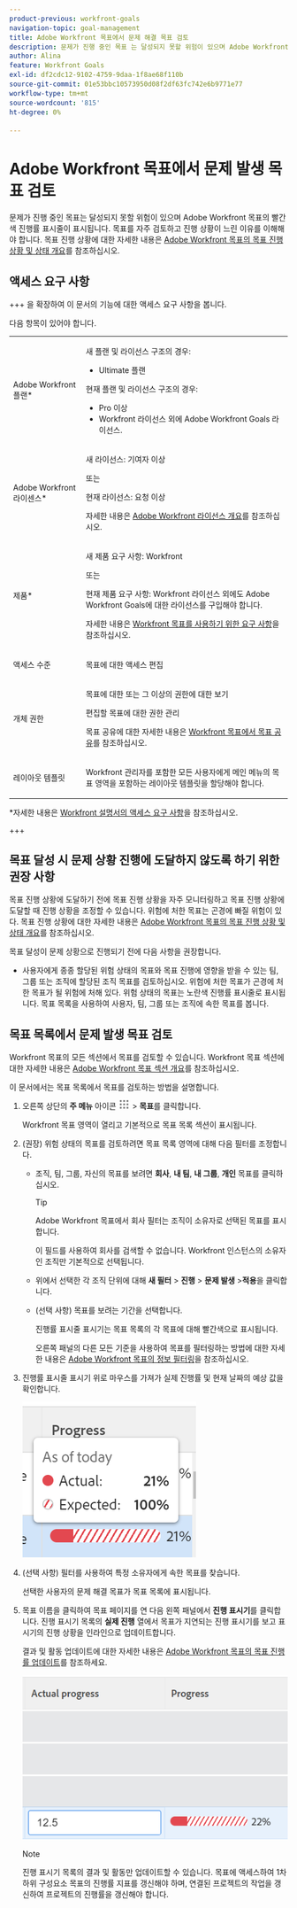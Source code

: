 ```yaml
---
product-previous: workfront-goals
navigation-topic: goal-management
title: Adobe Workfront 목표에서 문제 해결 목표 검토
description: 문제가 진행 중인 목표 는 달성되지 못할 위험이 있으며 Adobe Workfront 목표의 빨간색 진행률 표시줄에 표시됩니다. 목표를 자주 검토하고 진행 상황이 느린 이유를 이해해야 합니다.
author: Alina
feature: Workfront Goals
exl-id: df2cdc12-9102-4759-9daa-1f8ae68f110b
source-git-commit: 01e53bbc10573950d08f2df63fc742e6b9771e77
workflow-type: tm+mt
source-wordcount: '815'
ht-degree: 0%

---
```


# Adobe Workfront 목표에서 문제 발생 목표 검토

<!--Audited: 4/2025-->

<!--
<p>(NOTE: the status of goals in "red" used to be called At Risk. Now, it is "in trouble") </p>
-->

문제가 진행 중인 목표는 달성되지 못할 위험이 있으며 Adobe Workfront 목표의 빨간색 진행률 표시줄이 표시됩니다. 목표를 자주 검토하고 진행 상황이 느린 이유를 이해해야 합니다. 목표 진행 상황에 대한 자세한 내용은 [Adobe Workfront 목표의 목표 진행 상황 및 상태 개요](../../workfront-goals/goal-management/calculate-goal-progress.md)를 참조하십시오.

## 액세스 요구 사항

+++ 을 확장하여 이 문서의 기능에 대한 액세스 요구 사항을 봅니다.

다음 항목이 있어야 합니다.

<table style="table-layout:auto">
<col>
</col>
<col>
</col>
<tbody>
 <tr> 
   <td role="rowheader">Adobe Workfront 플랜*</td> 
   <td> 
   <p>새 플랜 및 라이선스 구조의 경우:
  <ul><li>Ultimate 플랜 </li></ul>
   </p>
<p>현재 플랜 및 라이선스 구조의 경우: 
<ul><li> Pro 이상 </li>
  <li>Workfront 라이선스 외에 Adobe Workfront Goals 라이선스.</li></ul></p>
   </td> 
  </tr>
 <tr>
 <td role="rowheader">Adobe Workfront 라이센스*</td>
 <td>
 <p>새 라이선스: 기여자 이상</p>
 또는
 <p>현재 라이선스: 요청 이상</p> <p>자세한 내용은 <a href="../../administration-and-setup/add-users/access-levels-and-object-permissions/wf-licenses.md" class="MCXref xref">Adobe Workfront 라이선스 개요</a>를 참조하십시오.</p> </td>
 </tr>
 <tr>
 <td role="rowheader">제품*</td>
 <td>
  <p> 새 제품 요구 사항: Workfront</p>
  또는
  <p>현재 제품 요구 사항: Workfront 라이선스 외에도 Adobe Workfront Goals에 대한 라이선스를 구입해야 합니다. </p> <p>자세한 내용은 <a href="../../workfront-goals/goal-management/access-needed-for-wf-goals.md" class="MCXref xref">Workfront 목표를 사용하기 위한 요구 사항</a>을 참조하십시오. </p> </td>
 </tr>
 <tr>
 <td role="rowheader">액세스 수준</td>
 <td> <p>목표에 대한 액세스 편집</p></td>
 </tr>
 <tr data-mc-conditions="">
 <td role="rowheader">개체 권한</td>
 <td>
  <div>
  <p>목표에 대한 또는 그 이상의 권한에 대한 보기</p>
  <p>편집할 목표에 대한 권한 관리</p>
  <p>목표 공유에 대한 자세한 내용은 <a href="../../workfront-goals/workfront-goals-settings/share-a-goal.md" class="MCXref xref">Workfront 목표에서 목표 공유</a>를 참조하십시오. </p>
  </div> </td>
 </tr>
 <tr>
   <td role="rowheader"><p>레이아웃 템플릿</p></td>
   <td> <p>Workfront 관리자를 포함한 모든 사용자에게 메인 메뉴의 목표 영역을 포함하는 레이아웃 템플릿을 할당해야 합니다. </p>  
</td>
  </tr>
</tbody>
</table>

*자세한 내용은 [Workfront 설명서의 액세스 요구 사항](/help/quicksilver/administration-and-setup/add-users/access-levels-and-object-permissions/access-level-requirements-in-documentation.md)을 참조하십시오.

+++

## 목표 달성 시 문제 상황 진행에 도달하지 않도록 하기 위한 권장 사항

목표 진행 상황에 도달하기 전에 목표 진행 상황을 자주 모니터링하고 목표 진행 상황에 도달할 때 진행 상황을 조정할 수 있습니다. 위험에 처한 목표는 곤경에 빠질 위험이 있다. 목표 진행 상황에 대한 자세한 내용은 [Adobe Workfront 목표의 목표 진행 상황 및 상태 개요](../../workfront-goals/goal-management/calculate-goal-progress.md)를 참조하십시오.

목표 달성이 문제 상황으로 진행되기 전에 다음 사항을 권장합니다.

* 사용자에게 종종 할당된 위험 상태의 목표와 목표 진행에 영향을 받을 수 있는 팀, 그룹 또는 조직에 할당된 조직 목표를 검토하십시오. 위험에 처한 목표가 곤경에 처한 목표가 될 위험에 처해 있다. 위험 상태의 목표는 노란색 진행률 표시줄로 표시됩니다. 목표 목록을 사용하여 사용자, 팀, 그룹 또는 조직에 속한 목표를 봅니다.


## 목표 목록에서 문제 발생 목표 검토

Workfront 목표의 모든 섹션에서 목표를 검토할 수 있습니다. Workfront 목표 섹션에 대한 자세한 내용은 [Adobe Workfront 목표 섹션 개요](../../workfront-goals/goal-review-and-workfront-goals-sections/overview-of-wf-goals-sections.md)를 참조하십시오.

이 문서에서는 목표 목록에서 목표를 검토하는 방법을 설명합니다.

1. 오른쪽 상단의 **주 메뉴** 아이콘 ![주 메뉴 아이콘](assets/main-menu-icon.png) > **목표**&#x200B;를 클릭합니다.

   <!-- Add this when Shell is available to all: or (if available), click the **Main Menu** icon ![Main menu icon](../goal-management/assets/three-line-main-menu-icon.png) in the upper-left corner)
   -->

   Workfront 목표 영역이 열리고 기본적으로 목표 목록 섹션이 표시됩니다.

1. (권장) 위험 상태의 목표를 검토하려면 목표 목록 영역에 대해 다음 필터를 조정합니다.

   * 조직, 팀, 그룹, 자신의 목표를 보려면 **회사**, **내 팀**, **내 그룹**, **개인** 목표를 클릭하십시오.

     >[!TIP]
     >
     >Adobe Workfront 목표에서 회사 필터는 조직이 소유자로 선택된 목표를 표시합니다.
     >
     >
     >이 필드를 사용하여 회사를 검색할 수 없습니다. Workfront 인스턴스의 소유자인 조직만 기본적으로 선택됩니다.

   * 위에서 선택한 각 조직 단위에 대해 **새 필터** > **진행** > **문제 발생** >**적용**&#x200B;을 클릭합니다.
   * (선택 사항) 목표를 보려는 기간을 선택합니다.

     진행률 표시줄 표시기는 목표 목록의 각 목표에 대해 빨간색으로 표시됩니다.

     오른쪽 패널의 다른 모든 기준을 사용하여 목표를 필터링하는 방법에 대한 자세한 내용은 [Adobe Workfront 목표의 정보 필터링](../../workfront-goals/goal-management/filter-information-wf-goals.md)을 참조하십시오.

1. 진행률 표시줄 표시기 위로 마우스를 가져가 실제 진행률 및 현재 날짜의 예상 값을 확인합니다.

   ![진행 상황 가리키기 세부 정보](assets/goal-progress-hover-over-detail-unshimmed.png)

1. (선택 사항) 필터를 사용하여 특정 소유자에게 속한 목표를 찾습니다.

   선택한 사용자의 문제 해결 목표가 목표 목록에 표시됩니다.

1. 목표 이름을 클릭하여 목표 페이지를 연 다음 왼쪽 패널에서 **진행 표시기**&#x200B;를 클릭합니다. 진행 표시기 목록의 **실제 진행** 열에서 목표가 지연되는 진행 표시기를 보고 표시기의 진행 상황을 인라인으로 업데이트합니다.

   결과 및 활동 업데이트에 대한 자세한 내용은 [Adobe Workfront 목표의 목표 진행률 업데이트](../goal-review-and-workfront-goals-sections/check-in-goals.md)를 참조하세요.

   ![실제 진행 상황](assets/actual-progress-editable-column-in-indicator-list-unshimmed.png)

   >[!NOTE]
   >
   >진행 표시기 목록의 결과 및 활동만 업데이트할 수 있습니다. 목표에 액세스하여 1차 하위 구성요소 목표의 진행률 지표를 갱신해야 하며, 연결된 프로젝트의 작업을 갱신하여 프로젝트의 진행률을 갱신해야 합니다.


